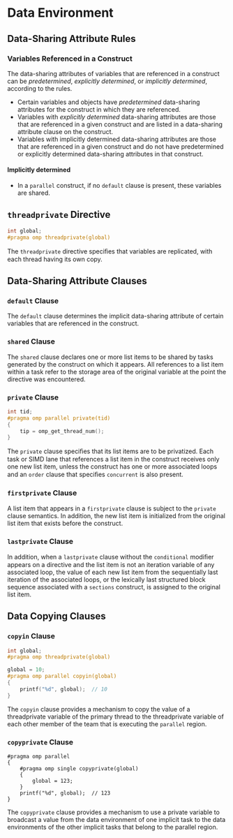 # Data Environment
## Data-Sharing Attribute Rules
### Variables Referenced in a Construct
The data-sharing attributes of variables that are referenced in a construct can be *predetermined*, *explicitly determined*, or *implicitly determined*, according to the rules.
- Certain variables and objects have *predetermined* data-sharing attributes for the construct in which they are referenced.
- Variables with *explicitly determined* data-sharing attributes are those that are referenced in a given construct and are listed in a data-sharing attribute clause on the construct.
- Variables with implicitly determined data-sharing attributes are those that are referenced in a given construct and do not have predetermined or explicitly determined data-sharing attributes in that construct.

#### Implicitly determined
- In a `parallel` construct, if no `default` clause is present, these variables are shared.


## `threadprivate` Directive
```c++
int global;
#pragma omp threadprivate(global)
```
The `threadprivate` directive speciﬁes that variables are replicated, with each thread having its own copy. 


## Data-Sharing Attribute Clauses
### `default` Clause
The `default` clause determines the implicit data-sharing attribute of certain variables that are referenced in the construct.

### `shared` Clause
The `shared` clause declares one or more list items to be shared by tasks generated by the construct on which it appears. All references to a list item within a task refer to the storage area of the original variable at the point the directive was encountered.

### `private` Clause
```c++
int tid;
#pragma omp parallel private(tid)
{
	tip = omp_get_thread_num();
}
```
The `private` clause speciﬁes that its list items are to be privatized. Each task or SIMD lane that references a list item in the construct receives only one new list item, unless the construct has one or more associated loops and an `order` clause that speciﬁes `concurrent` is also present.

### `firstprivate` Clause
A list item that appears in a `firstprivate` clause is subject to the `private` clause semantics. In addition, the new list item is initialized from the original list item that exists before the construct.

### `lastprivate` Clause
In addition, when a `lastprivate` clause without the `conditional` modiﬁer appears on a directive and the list item is not an iteration variable of any associated loop, the value of each new list item from the sequentially last iteration of the associated loops, or the lexically last structured block sequence associated with a `sections` construct, is assigned to the original list item.


## Data Copying Clauses
### `copyin` Clause
```c++
int global;
#pragma omp threadprivate(global)

global = 10;
#pragma omp parallel copyin(global)
{
	printf("%d", global);  // 10
}
```
The `copyin` clause provides a mechanism to copy the value of a threadprivate variable of the primary thread to the threadprivate variable of each other member of the team that is executing the `parallel` region.

### `copyprivate` Clause
```
#pragma omp parallel
{
	#pragma omp single copyprivate(global)
	{
		global = 123;
	}
	printf("%d", global);  // 123
}
```
The `copyprivate` clause provides a mechanism to use a private variable to broadcast a value from the data environment of one implicit task to the data environments of the other implicit tasks that belong to the parallel region.